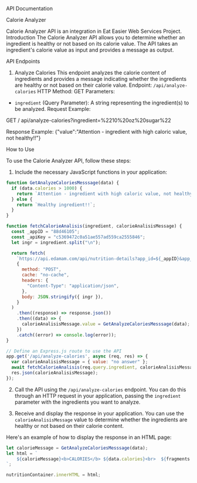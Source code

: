 API Documentation

Calorie Analyzer


Calorie Analyzer API is an integration in Eat Easier Web Services Project. 
Introduction
The Calorie Analyzer API allows you to determine whether an ingredient is healthy or not based on its calorie value. The API takes an ingredient's calorie value as input and provides a message as output.

API Endpoints
1. Analyze Calories
This endpoint analyzes the calorie content of ingredients and provides a message indicating whether the ingredients are healthy or not based on their calorie value.
Endpoint: `/api/analyze-calories`
HTTP Method: GET
Parameters:
- `ingredient` (Query Parameter): A string representing the ingredient(s) to be analyzed. 
Request Example:

GET / api/analyze-calories?ingredient=%2210%20oz%20sugar%22

Response Example:
{"value":"Attention - ingredient with high caloric value, not healthy!!"}

How to Use

To use the Calorie Analyzer API, follow these steps:
1. Include the necessary JavaScript functions in your application:
```javascript
function GetAnalyzeCaloriesMesssage(data) {
  if (data.calories > 1000) {
    return `Attention - ingredient with high caloric value, not healthy!!`;
  } else {
    return `Healthy ingredient!!`;
  }
}

function fetchCalorieAnalisis(ingredient, calorieAnalisisMessage) {
  const _appID = "88d46105";
  const _apiKey = "c5369472c0a51ae557ad559ca2555846";
  let ingr = ingredient.split("\n");

  return fetch(
    `https://api.edamam.com/api/nutrition-details?app_id=${_appID}&app_key=${_apiKey}`,
    {
      method: "POST",
      cache: "no-cache",
      headers: {
        "Content-Type": "application/json",
      },
      body: JSON.stringify({ ingr }),
    }
  )
    .then((response) => response.json())
    .then((data) => {
      calorieAnalisisMessage.value = GetAnalyzeCaloriesMesssage(data);
    })
    .catch((error) => console.log(error));
}

// Define an Express.js route to use the API
app.get('/api/analyze-calories', async (req, res) => {
  var calorieAnalisisMessage = { value: "no answer" };
  await fetchCalorieAnalisis(req.query.ingredient, calorieAnalisisMessage);
  res.json(calorieAnalisisMessage);
});
```

2. Call the API using the `/api/analyze-calories` endpoint. You can do this through an HTTP request in your application, passing the `ingredient` parameter with the ingredients you want to analyze.

3. Receive and display the response in your application. You can use the `calorieAnalisisMessage` value to determine whether the ingredients are healthy or not based on their calorie content.

Here's an example of how to display the response in an HTML page:

```javascript
let calorieMessage = GetAnalyzeCaloriesMesssage(data);
let html = `
    ${calorieMessage}<b>CALORIES</b> ${data.calories}<br>  ${fragments.join("")}
`;

nutritionContainer.innerHTML = html;
```

